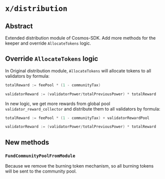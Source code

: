 # `x/distribution`

## Abstract

Extended distribution module of Cosmos-SDK. Add more methods for the keeper and override `AllocateTokens` logic.

## Override `AllocateTokens` logic

In Original distribution module, `AllocateTokens` will allocate tokens to all validators by formula:

```go
totalReward := feePool * (1 - communityTax)

validatorReward := (validatorPower/totalPreviousPower) * totalReward
```

In new logic, we get more rewards from global pool `validator_reward_collector` and distribute them to all validators by formula:

```go
totalReward := feePool * (1 - communityTax) + validatorRewardPool

validatorReward := (validatorPower/totalPreviousPower) * totalReward
```

## New methods

### `FundCommunityPoolFromModule`

Because we remove the burning token mechanism, so all burning tokens will be sent to the community pool.

